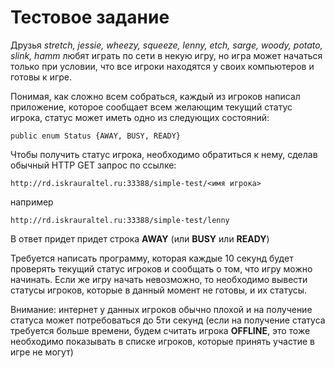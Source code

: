 #  Тестовое задание #

Друзья *stretch, jessie, wheezy, squeeze, lenny, etch, sarge, woody, potato, slink, hamm* любят играть по сети в некую игру, но игра может начаться только при условии,  что все игроки находятся у своих компьютеров и готовы к игре.

Понимая, как сложно всем собраться, каждый из игроков написал приложение, которое сообщает всем желающим текущий статус игрока, статус может иметь одно из следующих состояний:

 

    public enum Status {AWAY, BUSY, READY}

 

Чтобы получить статус игрока, необходимо обратиться к нему, сделав обычный HTTP GET запрос по ссылке:

    http://rd.iskrauraltel.ru:33388/simple-test/<имя игрока>  

например 

    http://rd.iskrauraltel.ru:33388/simple-test/lenny

В ответ придет придет строка **AWAY** (или **BUSY** или **READY**)

Требуется написать программу, которая каждые 10 секунд будет проверять текущий статус игроков и сообщать о том, что игру можно начинать. Если же игру начать невозможно, то необходимо вывести статусы игроков, которые в данный момент не готовы, и их статусы.

 

Внимание: интернет у данных игроков обычно плохой и на получение статуса может потребоваться до 5ти секунд (если на получение статуса требуется больше времени, будем считать игрока **OFFLINE**, это тоже необходимо показывать в списке игроков, которые принять участие в игре не могут)
